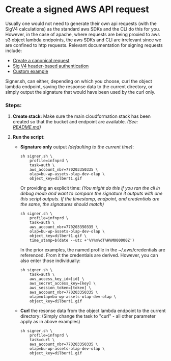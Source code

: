 # Create a signed AWS API request

Usually one would not need to generate their own api requests (with the SigV4 calculations) as the standard aws SDKs and the CLI do this for you.
However, in the case of apache, where requests are being proxied to aws s3 object lambda endpoints, the aws SDKs and CLI are irrelevant since we are confined to http requests. Relevant documentation for signing requests include:

- [Create a canonical request](https://docs.aws.amazon.com/general/latest/gr/create-signed-request.html#create-canonical-request)
- [Sig V4 header-based authentication](https://docs.aws.amazon.com/AmazonS3/latest/API/sig-v4-header-based-auth.html)
- [Custom example](https://czak.pl/2015/09/15/s3-rest-api-with-curl.html)

Signer.sh, can either, depending on which you choose, curl the object lambda endpoint, saving the response data to the current directory, or simply output the signature that would have been used by the curl only.

### Steps:

1. **Create stack:**
   Make sure the main cloudformation stack has been created so that the bucket and endpoint are available. *(See: [README.md](../../Readme.md))*

2. **Run the script:**

   - **Signature only** output *(defaulting to the current time)*:

     ```
     sh signer.sh \
         profile=infnprd \
         task=auth \
         aws_account_nbr=770203350335 \
         olap=bu-wp-assets-olap-dev-olap \
         object_key=dilbert1.gif
     ```

     Or providing an explicit time:
     *(You might do this if you ran the cli in debug mode and want to compare the signature it outputs with one this script outputs. If the timestamp, endpoint, and credentials are the same, the signatures should match)*

     ```
     sh signer.sh \
         profile=infnprd \
         task=auth \
         aws_account_nbr=770203350335 \
         olap=bu-wp-assets-olap-dev-olap \
         object_key=dilbert1.gif \
         time_stamp=$(date --utc +'%Y%m%dT%H%M000000Z')
     ```

     In the prior examples, the named profile in the ~/.aws/credentials are referenced. From it the credentials are derived.
     However, you can also enter those individually:

     ```
     sh signer.sh \
         task=auth \
         aws_access_key_id=[id] \
         aws_secret_access_key=[key] \
         aws_session_token=[token] \
         aws_account_nbr=770203350335 \
         olap=olap=bu-wp-assets-olap-dev-olap \
         object_key=dilbert1.gif
     ```

   - **Curl** the resonse data from the object lambda endpoint to the current directory:
     (Simply change the task to "curl" - all other parameter apply as in above examples)

     ```
     sh signer.sh \
         profile=infnprd \
         task=curl \
         aws_account_nbr=770203350335 \
         olap=bu-wp-assets-olap-dev-olap \
         object_key=dilbert1.gif
     ```

     